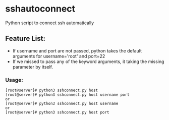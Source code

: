 # sshautoconnect
Python script to connect ssh automatically 

## Feature List:
* If username and port are not passed, python takes the default arguments for username='root' and port=22 <br />
* If we missed to pass any of the keyword arguments, it taking the missing parameter by itself.

### Usage:
```
[root@server]# python3 sshconnect.py host 
[root@server]# python3 sshconnect.py host username port
or
[root@server]# python3 sshconnect.py host username 
or
[root@server]# python3 sshconnect.py host port 
````
